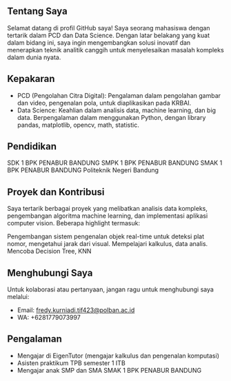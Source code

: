## Tentang Saya
Selamat datang di profil GitHub saya! Saya seorang mahasiswa dengan tertarik dalam PCD dan Data Science. Dengan latar belakang yang kuat dalam bidang ini, saya ingin mengembangkan solusi inovatif dan menerapkan teknik analitik canggih untuk menyelesaikan masalah kompleks dalam dunia nyata.

## Kepakaran
- PCD (Pengolahan Citra Digital): Pengalaman dalam pengolahan gambar dan video, pengenalan pola, untuk diaplikasikan pada KRBAI.
- Data Science: Keahlian dalam analisis data, machine learning, dan big data. Berpengalaman dalam menggunakan Python, dengan library pandas, matplotlib, opencv, math, statistic.

## Pendidikan
SDK 1 BPK PENABUR BANDUNG
SMPK 1 BPK PENABUR BANDUNG
SMAK 1 BPK PENABUR BANDUNG
Politeknik Negeri Bandung

## Proyek dan Kontribusi
Saya tertarik berbagai proyek yang melibatkan analisis data kompleks, pengembangan algoritma machine learning, dan implementasi aplikasi computer vision. Beberapa highlight termasuk:

Pengembangan sistem pengenalan objek real-time untuk deteksi plat nomor, mengetahui jarak dari visual.
Mempelajari kalkulus, data analis.
Mencoba Decision Tree, KNN

## Menghubungi Saya
Untuk kolaborasi atau pertanyaan, jangan ragu untuk menghubungi saya melalui:
- Email: fredy.kurniadi.tif423@polban.ac.id
- WA: +6281779073997

## Pengalaman
- Mengajar di EigenTutor (mengajar kalkulus dan pengenalan komputasi)
- Asisten praktikum TPB semester 1 ITB
- Mengajar anak SMP dan SMA SMAK 1 BPK PENABUR BANDUNG

